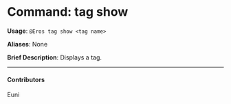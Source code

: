 # Command: tag show


**Usage**: `@Eros tag show <tag name>`

**Aliases**: None

**Brief Description**: Displays a tag.




---

#### Contributors


Euni
